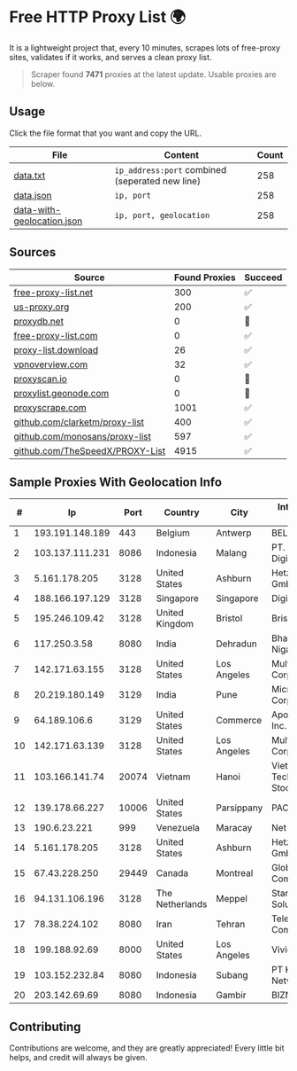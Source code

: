 
# Free HTTP Proxy List 🌍

It is a lightweight project that, every 10 minutes, scrapes lots of free-proxy sites, validates if it works, and serves a clean proxy list.


> Scraper found **7471** proxies at the latest update. Usable proxies are below.

## Usage

Click the file format that you want and copy the URL.


|File|Content|Count|
|----|-------|-----|
|[data.txt](https://raw.githubusercontent.com/themiralay/Proxy-List-World/master/data.txt)|`ip_address:port` combined (seperated new line)|258|
|[data.json](https://raw.githubusercontent.com/themiralay/Proxy-List-World/master/data.json)|`ip, port`|258|
|[data-with-geolocation.json](https://raw.githubusercontent.com/themiralay/Proxy-List-World/master/data-with-geolocation.json)|`ip, port, geolocation`|258|

## Sources

|Source|Found Proxies|Succeed|
|------|-------------|-------|
|[free-proxy-list.net](https://free-proxy-list.net)|300|✅|
|[us-proxy.org](https://www.us-proxy.org)|200|✅|
|[proxydb.net](http://proxydb.net)|0|🚫|
|[free-proxy-list.com](https://free-proxy-list.com/?page=&port=&type%5B%5D=http&type%5B%5D=https&up_time=0&search=Search)|0|✅|
|[proxy-list.download](https://www.proxy-list.download/HTTP)|26|✅|
|[vpnoverview.com](https://vpnoverview.com/privacy/anonymous-browsing/free-proxy-servers)|32|✅|
|[proxyscan.io](https://www.proxyscan.io)|0|🚫|
|[proxylist.geonode.com](https://proxylist.geonode.com/api/proxy-list?limit=300&page=1&sort_by=lastChecked&sort_type=desc&protocols=http,https)|0|🚫|
|[proxyscrape.com](https://api.proxyscrape.com/v2/?request=displayproxies&protocol=http&timeout=10000&country=all&ssl=all&anonymity=all)|1001|✅|
|[github.com/clarketm/proxy-list](https://raw.githubusercontent.com/clarketm/proxy-list/master/proxy-list-raw.txt)|400|✅|
|[github.com/monosans/proxy-list](https://raw.githubusercontent.com/monosans/proxy-list/main/proxies/http.txt)|597|✅|
|[github.com/TheSpeedX/PROXY-List](https://raw.githubusercontent.com/TheSpeedX/PROXY-List/master/http.txt)|4915|✅|


## Sample Proxies With Geolocation Info

|#|Ip|Port|Country|City|Internet Service Provider|
|-|--|----|-------|----|-------------------------|
|1|193.191.148.189|443|Belgium|Antwerp|BELNET|
|2|103.137.111.231|8086|Indonesia|Malang|PT. Capoeng Digital Nusantara|
|3|5.161.178.205|3128|United States|Ashburn|Hetzner Online GmbH|
|4|188.166.197.129|3128|Singapore|Singapore|DigitalOcean, LLC|
|5|195.246.109.42|3128|United Kingdom|Bristol|Bristol City Council|
|6|117.250.3.58|8080|India|Dehradun|Bharat Sanchar Nigam Ltd|
|7|142.171.63.155|3128|United States|Los Angeles|Multacom Corporation|
|8|20.219.180.149|3129|India|Pune|Microsoft Corporation|
|9|64.189.106.6|3129|United States|Commerce|Apogee Telecom Inc.|
|10|142.171.63.139|3128|United States|Los Angeles|Multacom Corporation|
|11|103.166.141.74|20074|Vietnam|Hanoi|Viet NAM Cloud Technology Joint Stock Company|
|12|139.178.66.227|10006|United States|Parsippany|PACKET-HOST|
|13|190.6.23.221|999|Venezuela|Maracay|Net Uno|
|14|5.161.178.205|3128|United States|Ashburn|Hetzner Online GmbH|
|15|67.43.228.250|29449|Canada|Montreal|GloboTech Communications|
|16|94.131.106.196|3128|The Netherlands|Meppel|Stark Industries Solutions LTD|
|17|78.38.224.102|8080|Iran|Tehran|Telecommunication Company of Iran|
|18|199.188.92.69|8000|United States|Los Angeles|Vivid-hosting LLC|
|19|103.152.232.84|8080|Indonesia|Subang|PT Kingpolah Network Solutions|
|20|203.142.69.69|8080|Indonesia|Gambir|BIZNET|



## Contributing

Contributions are welcome, and they are greatly appreciated! Every
little bit helps, and credit will always be given.


